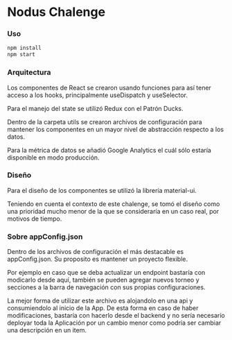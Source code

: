 # Nodus Chalenge

### Uso
```bash
npm install
npm start
```
### Arquitectura
Los componentes de React se crearon usando funciones para así tener acceso a los hooks, principalmente useDispatch y useSelector.

Para el manejo del state se utilizó Redux con el Patrón Ducks.

Dentro de la carpeta utils se crearon archivos de configuración para mantener los componentes en un mayor nivel de abstracción respecto a los datos.

Para la métrica de datos se añadió Google Analytics el cuál sólo estaría disponible en modo producción.

### Diseño
Para el diseño de los componentes se utilizó la librería material-ui. 

Teniendo en cuenta el contexto de este chalenge, se tomó el diseño como una prioridad mucho menor de la que se consideraría en un caso real, por motivos de tiempo.

### Sobre appConfig.json
Dentro de los archivos de configuración el más destacable es appConfig.json.
Su proposito es mantener un proyecto flexible.

Por ejemplo en caso que se deba actualizar un endpoint bastaría con modicarlo desde aquí, también se pueden agregar nuevos torneo y secciones a la barra de navegación con sus propias configuraciones.

La mejor forma de utilizar este archivo es alojandolo en una api y consumiendolo al inicio de la App. De esta forma en caso de haber modificaciones, bastaría con hacerlo desde el backend y no sería necesarío deployar toda la Aplicación por un cambio menor como podría ser cambiar una descripción en un item.
